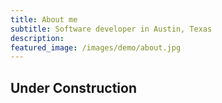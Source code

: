 ```yaml
---
title: About me
subtitle: Software developer in Austin, Texas
description: 
featured_image: /images/demo/about.jpg
---
```


## Under Construction


